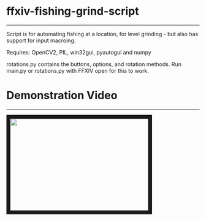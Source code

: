 # ffxiv-fishing-grind-script

---

Script is for automating fishing at a location, for level grinding - but also has support for input macroing.

Requires: OpenCV2, PIL, win32gui, pyautogui and numpy

rotations.py contains the buttons, options, and rotation methods.
Run main.py or rotations.py with FFXIV open for this to work.

# Demonstration Video

---

<a href="http://www.youtube.com/watch?feature=player_embedded&v=BpDnGR8Onfo
" target="_blank"><img src="http://img.youtube.com/vi/BpDnGR8Onfo/0.jpg" 
alt="" width="360" height="240" border="10" /></a>

